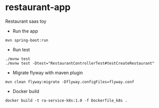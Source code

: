 # restaurant-app
Restaurant saas toy

- Run the app
```
mvn spring-boot:run
```

- Run test
```
./mvnw test 
./mvnw test -Dtest="RestaurantControllerTest#testCreateRestaurant"
```

- Migrate flyway with maven plugin
```
mvn clean flyway:migrate -Dflyway.configFiles=flyway.conf
```

- Docker build
```declarative
docker build -t ra-service-k8s:1.0 -f Dockerfile_k8s .
```